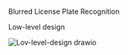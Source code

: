 Blurred License Plate Recognition


Low-level design

![Lov-level-design drawio](https://user-images.githubusercontent.com/56948891/164173845-f645b7a2-24b1-4417-a2da-7bd56662a151.png)
